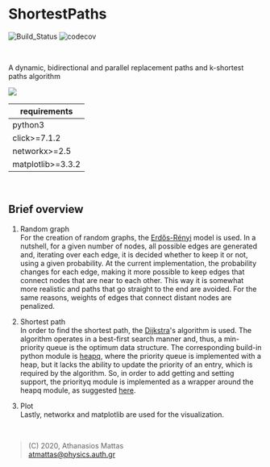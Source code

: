 # ShortestPaths

![Build_Status] ![codecov]

<br />

A dynamic, bidirectional and parallel replacement paths and k-shortest paths
algorithm

<img src="bin/adaptive_dijkstra_s_algorithm.png"  />
<br />

| requirements       |
| ------------------ |
| python3            |
| click>=7.1.2       |
| networkx>=2.5      |
| matplotlib>=3.3.2  |

<br />

## Brief overview

1. Random graph <br />
For the creation of random graphs, the [Erdős-Rényi] model is used. In a
nutshell, for a given number of nodes, all possible edges are generated and,
iterating over each edge, it is decided whether to keep it or not, using a
given probability. At the current implementation, the probability changes for
each edge, making it more possible to keep edges that connect nodes that are
near to each other. This way it is somewhat more realistic and paths that go
straight to the end are avoided. For the same reasons, weights of edges that
connect distant nodes are penalized.

2. Shortest path <br />
In order to find the shortest path, the [Dijkstra]'s algorithm is used. The
algorithm operates in a best-first search manner and, thus, a min-priority
queue is the optimum data structure. The corresponding build-in python module
is [heapq], where the priority queue is implemented with a heap, but it lacks
the ability to update the priority of an entry, which is required by the
algorithm. So, in order to add getting and setting support, the priorityq
module is implemented as a wrapper around the heapq module, as suggested [here].

3. Plot <br />
Lastly, networkx and matplotlib are used for the visualization.

<br />

> (C) 2020, Athanasios Mattas <br />
> atmattas@physics.auth.gr

[//]: # "links"

[Build_Status]: <https://travis-ci.com/ThanasisMattas/shortestpaths.svg?branch=master>
[codecov]: <https://codecov.io/gh/ThanasisMattas/shortestpaths/branch/master/graph/badge.svg>
[Erdős-Rényi]: <https://en.wikipedia.org/wiki/Erd%C5%91s%E2%80%93R%C3%A9nyi_model>
[Dijkstra]: <https://en.wikipedia.org/wiki/Dijkstra%27s_algorithm>
[heapq]: <https://docs.python.org/3/library/heapq.html#module-heapq>
[here]: <https://docs.python.org/3/library/heapq.html#priority-queue-implementation-notes>